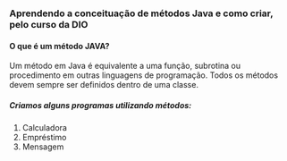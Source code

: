 ### Aprendendo a conceituação de métodos Java e como criar, pelo curso da DIO



#### O que é um método JAVA?

Um método em Java é equivalente a uma função, subrotina ou procedimento em outras linguagens de programação. Todos os métodos devem sempre ser definidos dentro de uma classe.

##### Criamos alguns programas utilizando métodos:

1. Calculadora
2. Empréstimo
3. Mensagem 
